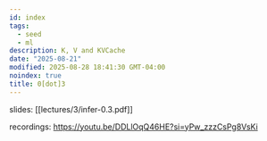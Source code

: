 ```yaml
---
id: index
tags:
  - seed
  - ml
description: K, V and KVCache
date: "2025-08-21"
modified: 2025-08-28 18:41:30 GMT-04:00
noindex: true
title: 0[dot]3
---
```


slides: [[lectures/3/infer-0.3.pdf]]

recordings: https://youtu.be/DDLlOqQ46HE?si=yPw_zzzCsPg8VsKi
